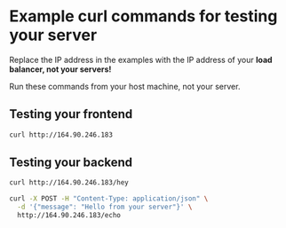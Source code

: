 # Example curl commands for testing your server

Replace the IP address in the examples with the IP address of your **load balancer, not your servers!**

Run these commands from your host machine, not your server.

## Testing your frontend

```bash
curl http://164.90.246.183
```

## Testing your backend

```bash
curl http://164.90.246.183/hey
```

```bash
curl -X POST -H "Content-Type: application/json" \
  -d '{"message": "Hello from your server"}' \
  http://164.90.246.183/echo
```
